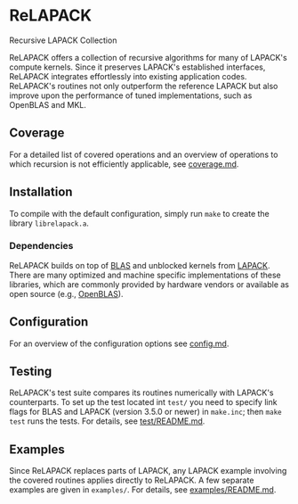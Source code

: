 ReLAPACK
========

Recursive LAPACK Collection

ReLAPACK offers a collection of recursive algorithms for many of LAPACK's
compute kernels.  Since it preserves LAPACK's established interfaces, ReLAPACK
integrates effortlessly into existing application codes.  ReLAPACK's routines
not only outperform the reference LAPACK but also improve upon the performance
of tuned implementations, such as OpenBLAS and MKL.

Coverage
--------
For a detailed list of covered operations and an overview of operations to which
recursion is not efficiently applicable, see [coverage.md](coverage.md).

Installation
------------
To compile with the default configuration, simply run `make` to create the
library `librelapack.a`.  

### Dependencies
ReLAPACK builds on top of [BLAS](http://www.netlib.org/blas/) and unblocked
kernels from [LAPACK](http://www.netlib.org/lapack/).  There are many optimized
and machine specific implementations of these libraries, which are commonly
provided by hardware vendors or available as open source (e.g.,
[OpenBLAS](http://www.openblas.net/)).

Configuration
-------------
For an overview of the configuration options see [config.md](config.md).

Testing
-------
ReLAPACK's test suite compares its routines numerically with LAPACK's
counterparts.  To set up the test located int `test/` you need to specify link
flags for BLAS and LAPACK (version 3.5.0 or newer) in `make.inc`; then `make
test` runs the tests.  For details, see [test/README.md](test/README.md).

Examples
--------
Since ReLAPACK replaces parts of LAPACK, any LAPACK example involving the
covered routines applies directly to ReLAPACK.  A few separate examples are
given in `examples/`. For details, see [examples/README.md](examples/README.md).
